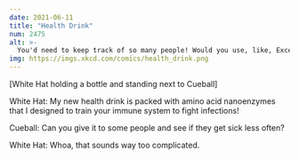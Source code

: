 ```yaml
---
date: 2021-06-11
title: "Health Drink"
num: 2475
alt: >-
  You'd need to keep track of so many people! Would you use, like, Excel or something? Far too fancy for a simple country nanoenzyme developer like me.
img: https://imgs.xkcd.com/comics/health_drink.png
---
```

[White Hat holding a bottle and standing next to Cueball]

White Hat: My new health drink is packed with amino acid nanoenzymes that I designed to train your immune system to fight infections!

Cueball: Can you give it to some people and see if they get sick less often?

White Hat: Whoa, that sounds way too complicated.